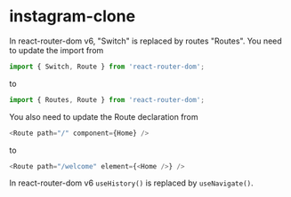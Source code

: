 # instagram-clone

In react-router-dom v6, "Switch" is replaced by routes "Routes". You need to update the import from

```js
import { Switch, Route } from 'react-router-dom';
```

to

```js
import { Routes, Route } from 'react-router-dom';
```

You also need to update the Route declaration from

```js
<Route path="/" component={Home} />
```

to

```js
<Route path="/welcome" element={<Home />} />
```

In react-router-dom v6 `useHistory()` is replaced by `useNavigate()`.
